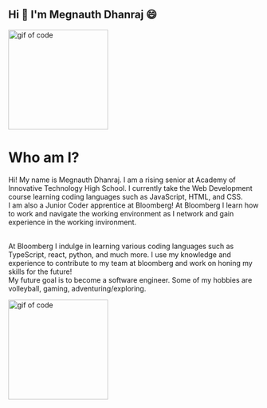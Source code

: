 ## Hi 👋 I'm Megnauth Dhanraj 😄

<img src='https://media0.giphy.com/media/v1.Y2lkPTc5MGI3NjExbzB6M2VrNnp0eGN4b3I2cWttdW11amRsNzRyeG1pOW45MXU4Y3kxdCZlcD12MV9pbnRlcm5hbF9naWZfYnlfaWQmY3Q9Zw/CuuSHzuc0O166MRfjt/giphy.webp' alt="gif of code" width="200px" height="200px"/>
<h1>Who am I?</h1>
<p>Hi! My name is Megnauth Dhanraj. I am a rising senior at Academy of Innovative Technology High School. 
  I currently take the Web Development course learning coding languages such as JavaScript, HTML, and CSS.<br> I am also
a Junior Coder apprentice at Bloomberg! At Bloomberg I learn how to work and navigate the working environment as I network and gain experience
in the working invironment.</p></br>
At Bloomberg I indulge in learning various coding languages such as TypeScript, react, python, and much more.
I use my knowledge and experience to contribute to my team at bloomberg and work on honing my skills for the future!
<br> My future goal is to become a software engineer.
Some of my hobbies are volleyball, gaming, adventuring/exploring.</br></p>
<img src='https://media2.giphy.com/media/v1.Y2lkPTc5MGI3NjExYTBtcDAxc3g1aDhjejgwem8za3NpOHo1YXpmYjAxN3h3NmQ4OHh4ayZlcD12MV9pbnRlcm5hbF9naWZfYnlfaWQmY3Q9Zw/zOvBKUUEERdNm/200.webp' alt="gif of code" width="200px" height="200px"/>
